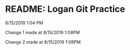 # README: Logan Git Practice

8/15/2019 1:04 PM

Change 1 made at 8/15/2019 1:08PM

Change 2 made at 8/15/2019 1:09PM